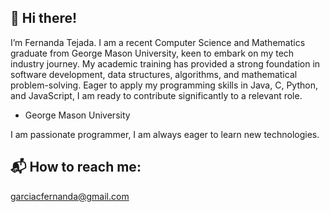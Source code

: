  ## 👋 Hi there! 

I’m Fernanda Tejada. 
I am a recent Computer Science and Mathematics graduate from George Mason University, keen to embark on my tech industry journey. My academic training has provided a strong foundation in software development, data structures, algorithms, and mathematical problem-solving. Eager to apply my programming skills in Java, C, Python, and JavaScript, I am ready to contribute significantly to a relevant role.

* George Mason University

I am passionate programmer, I am always eager to learn new technologies.

## :mailbox_with_mail: How to reach me:
garciacfernanda@gmail.com

<!---
fegarciatejada/fegarciatejada is a ✨ special ✨ repository because its `README.md` (this file) appears on your GitHub profile.
You can click the Preview link to take a look at your changes.
--->
